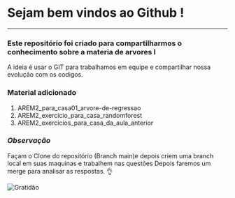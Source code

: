 # Sejam bem vindos ao Github !
***
### Este repositório foi criado para compartilharmos o conhecimento sobre a materia de arvores I 
A ideia é usar o GIT para trabalhamos em equipe e compartilhar nossa evolução com os codigos.


### Material adicionado
1. AREM2_para_casa01_arvore-de-regressao
2. AREM2_exercicio_para_casa_randomforest
3. AREM2_exercicios_para_casa_da_aula_anterior

### **_Observação_** 

Façam o Clone do repositório (Branch main)e depois criem uma branch local em suas maquinas e trabalhem nas questões
Depois faremos um merge para analisar as respostas. 👌

![Gratidão](https://github.com/Marcu-Loreto/ESALQ/assets/136523321/3ec0113d-18f7-4d64-ac25-c3c820069321)
